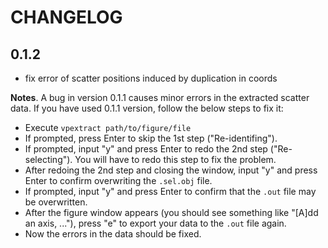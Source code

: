# CHANGELOG

## 0.1.2
- fix error of scatter positions induced by duplication in coords

**Notes**. A bug in version 0.1.1 causes minor errors in the extracted scatter data. If you have used 0.1.1 version, follow the below steps to fix it:
- Execute `vpextract path/to/figure/file`
- If prompted, press Enter to skip the 1st step ("Re-identifing").
- If prompted, input "y" and press Enter to redo the 2nd step ("Re-selecting"). You will have to redo this step to fix the problem.
- After redoing the 2nd step and closing the window, input "y" and press Enter to confirm overwriting the `.sel.obj` file.
- If prompted, input "y" and press Enter to confirm that the `.out` file may be overwritten.
- After the figure window appears (you should see something like "\[A\]dd an axis, ..."), press "e" to export your data to the `.out` file again.
- Now the errors in the data should be fixed.
